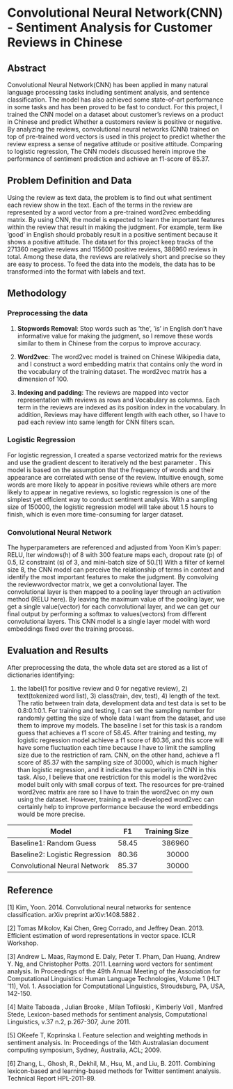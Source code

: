 # Convolutional Neural Network(CNN) - Sentiment Analysis for Customer Reviews in Chinese

## Abstract

Convolutional Neural Network(CNN) has
been applied in many natural language
processing tasks including sentiment analysis,
and sentence classification. The model has
also achieved some state-of-art performance
in some tasks and has been proved to be fast
to conduct. For this project, I trained the CNN
model on a dataset about customer’s reviews
on a product in Chinese and predict Whether
a customers review is positive or negative. By
analyzing the reviews, convolutional neural
networks (CNN) trained on top of pre-trained
word vectors is used in this project to predict
whether the review express a sense of negative
attitude or positive attitude. Comparing to logistic
regression, The CNN models discussed
herein improve the performance of sentiment
prediction and achieve an f1-score of 85.37.

## Problem Definition and Data

Using the review as text data, the problem is to find
out what sentiment each review show in the text.
Each of the terms in the review are represented by
a word vector from a pre-trained word2vec embedding
matrix. By using CNN, the model is expected
to learn the important features within the review
that result in making the judgment. For example,
term like ’good’ in English should probably result
in a positive sentiment because it shows a positive
attitude.
The dataset for this project keep tracks of the
271360 negative reviews and 115600 positive reviews,
386960 reviews in total. Among these data,
the reviews are relatively short and precise so they
are easy to process. To feed the data into the models,
the data has to be transformed into the format
with labels and text.

## Methodology

### Preprocessing the data
1. **Stopwords Removal**: 
Stop words such as ’the’,
’is’ in English don’t have informative value for
making the judgment, so I remove these words
similar to them in Chinese from the corpus to
improve accuracy.

2. **Word2vec**: The word2vec model is trained on
Chinese Wikipedia data, and I construct a word
embedding matrix that contains only the word
in the vocabulary of the training dataset. The
word2vec matrix has a dimension of 100.

3. **Indexing and padding**: The reviews are mapped
into vector representation with reviews as rows
and Vocabulary as columns. Each term in the
reviews are indexed as its position index in the
vocabulary. In addition, Reviews may have
different length with each other, so I have to pad
each review into same length for CNN filters scan.

### Logistic Regression

For logistic regression, I created a sparse vectorized
matrix for the reviews and use the gradient
descent to iteratively nd the best parameter .
This model is based on the assumption that the
frequency of words and their appearance are
correlated with sense of the review. Intuitive
enough, some words are more likely to appear in
positive reviews while others are more likely to
appear in negative reviews, so logistic regression
is one of the simplest yet efficient way to conduct
sentiment analysis. With a sampling size of
150000, the logistic regression model will take
about 1.5 hours to finish, which is even more
time-consuming for larger dataset.

### Convolutional Neural Network

The hyperparameters are referenced and adjusted
from Yoon Kim’s paper: RELU, lter windows(h)
of 8 with 300 feature maps each, dropout rate (p)
of 0.5, l2 constraint (s) of 3, and mini-batch size
of 50.[1] With a filter of kernel size 8, the CNN
model can perceive the relationship of terms in
context and identify the most important features
to make the judgment. By convolving the reviewwordvector
matrix, we get a convolutional layer.
The convolutional layer is then mapped to a pooling
layer through an activation method (RELU
here). By leaving the maximum value of the pooling
layer, we get a single value(vector) for each
convolutional layer, and we can get our final output
by performing a softmax to values(vectors)
from different convolutional layers. This CNN
model is a single layer model with word embeddings
fixed over the training process.

## Evaluation and Results

After preprocessing the data, the whole data set
are stored as a list of dictionaries identifying:
1) the label(1 for positive review and 0 for
negative review), 2) text(tokenized word list), 3)
class(train, dev, test), 4) length of the text. The
ratio between train data, development data and
test data is set to be 0.8:0.1:0.1. For training
and testing, I can set the sampling number for
randomly getting the size of whole data I want
from the dataset, and use them to improve my
models. The baseline I set for this task is a random
guess that achieves a f1 score of 58.45. After
training and testing, my logistic regression model
achieve a f1 score of 80.36, and this score will
have some fluctuation each time because I have
to limit the sampling size due to the restriction of
ram. CNN, on the other hand, achieve a f1 score
of 85.37 with the sampling size of 30000, which
is much higher than logistic regression, and it
indicates the superiority in CNN in this task.
Also, I believe that one restriction for this model
is the word2vec model built only with small
corpus of text. The resources for pre-trained
word2vec matrix are rare so I have to train the
word2vec on my own using the dataset. However,
training a well-developed word2vec can certainly
help to improve performance because the word
embeddings would be more precise.

| Model        | F1           | Training Size  |
| ------------- |:-------------:| -----:|
| Baseline1: Random Guess     | 58.45 | 386960 |
| Baseline2: Logistic Regression     | 80.36      |   30000 |
| Convolutional Neural Network | 85.37      |    30000 |

## Reference

[1] Kim, Yoon. 2014. Convolutional neural networks for
sentence classification. arXiv preprint arXiv:1408.5882 .

[2] Tomas Mikolov, Kai Chen, Greg Corrado, and Jeffrey
Dean. 2013. Efficient estimation of word representations
in vector space. ICLR Workshop.

[3] Andrew L. Maas, Raymond E. Daly, Peter T. Pham,
Dan Huang, Andrew Y. Ng, and Christopher Potts. 2011.
Learning word vectors for sentiment analysis. In Proceedings
of the 49th Annual Meeting of the Association for
Computational Linguistics: Human Language Technologies,
 Volume 1 (HLT ’11), Vol. 1. Association for Computational
Linguistics, Stroudsburg, PA, USA, 142-150.

[4] Maite Taboada , Julian Brooke , Milan Tofiloski ,
Kimberly Voll , Manfred Stede, Lexicon-based methods for
sentiment analysis, Computational Linguistics, v.37 n.2,
p.267-307, June 2011.

[5] OKeefe T, Koprinska I. Feature selection and weighting
methods in sentiment analysis. In: Proceedings of the 14th
Australasian document computing symposium, Sydney,
Australia, ACL; 2009.

[6] Zhang, L., Ghosh, R., Dekhil, M., Hsu, M., and
Liu, B. 2011. Combining lexicon-based and learning-based
methods for Twitter sentiment analysis. Technical Report
HPL-2011-89.
